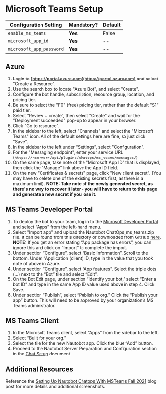 # Microsoft Teams Setup

| Configuration Setting        | Mandatory? | Default |
| ---------------------------- | ---------- | ------- |
| `enable_ms_teams`            | **Yes**    | False   |
| `microsoft_app_id`           | **Yes**    | --      |
| `microsoft_app_password`     | **Yes**    | --      |



## Azure

1. Login to [https://portal.azure.com](https://portal.azure.com) and select "Create a Resource".
2. Use the search box to locate "Azure Bot", and select "Create".
3. Configure the bot handle, subscription, resource group, location, and pricing tier.
4. Be sure to select the "F0" (free) pricing tier, rather than the default "S1" paid tier.
5. Select “Review + create”, then select "Create" and wait for the "Deployment succeeded" pop-up to appear in your browser.
6. Click "Go to resource".
7. In the sidebar to the left, select "Channels" and select the "Microsoft Teams" icon. All of the default settings here are fine, so just click "Save".
8. In the sidebar to the left under “Settings”, select "Configuration".
9. For the "Messaging endpoint", enter your service URL (`https://<server>/api/plugins/chatops/ms_teams/messages/`)
10. On the same page, take note of the "Microsoft App ID" that is displayed, then click the "Manage" link above the App ID field.
11. On the new "Certificates & secrets" page, click "New client secret". (You may have to delete one of the existing secrets first, as there is a maximum limit). **NOTE: Take note of the newly generated secret, as there's no way to recover it later - you will have to return to this page and generate a new secret if you lose it.**

## MS Teams Developer Portal

1. To deploy the bot to your team, log in to the [Microsoft Developer Portal](https://dev.teams.microsoft.com/) and select “Apps” from the left-hand menu.
2. Select "Import app" and upload the Nautobot ChatOps_ms_teams.zip file. It can be found from this directory or downloaded from GitHub [here](https://github.com/nautobot/nautobot-plugin-chatops/blob/develop/Nautobot_ms_teams.zip). **NOTE:** If you get an error stating “App package has errors”, you can ignore this and click on “Import” to complete the import.
3. Under section “Configure”, select “Basic Information”. Scroll to the bottom. Under “Application (client) ID, type in the value that you took note of above in Azure.
4. Under section “Configure”, select “App features”. Select the triple dots (...) next to the “Bot” tile and select “Edit”.
5. On the Bot Edit page, under section “Identify your bot,” select “Enter a bot ID” and type in the same App ID value used above in step 4. Click Save.
6. Under section “Publish”, select “Publish to org.” Click the “Publish your app” button. This will need to be approved by your organization’s MS Teams administrator.

## MS Teams Client

1. In the Microsoft Teams client, select “Apps” from the sidebar to the left.
2. Select “Built for your org.”
3. Select the tile for the new Nautobot app. Click the blue “Add” button.
4. Proceed to the Nautobot Server Preparation and Configuration section in the [Chat Setup](./chat_setup.md) document.

## Additional Resources

Reference the [Setting Up Nautobot Chatops With MSTeams Fall 2021](http://blog.networktocode.com/post/setting-up-nautobot-chatops-with-msteams-fall-2021/) blog post for more details and additional screenshots.